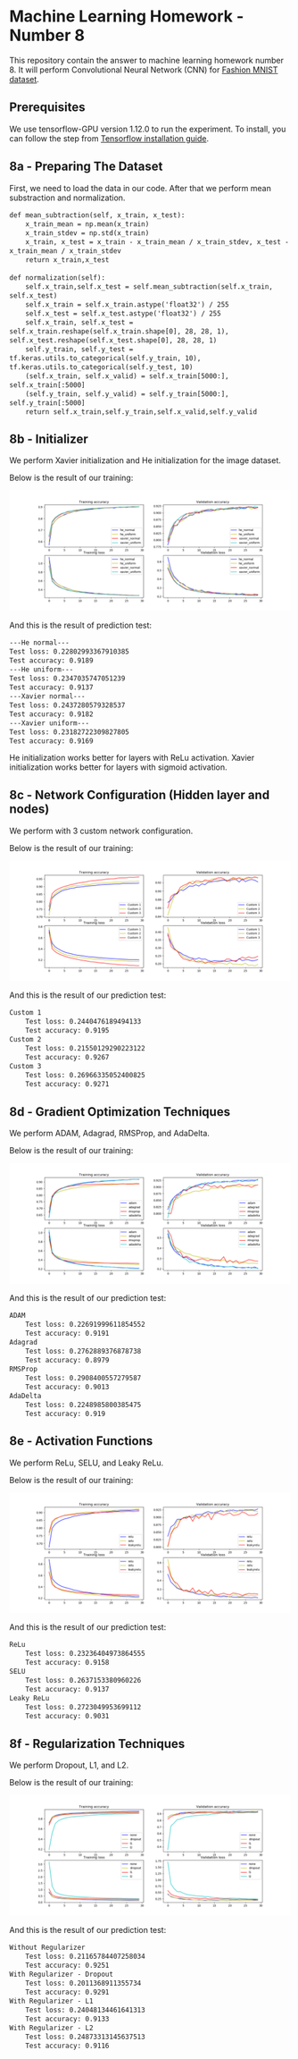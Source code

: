 # Machine Learning Homework - Number 8
This repository contain the answer to machine learning homework number 8. It will perform Convolutional Neural Network (CNN) for [Fashion MNIST dataset](https://github.com/zalandoresearch/fashion-mnist).

## Prerequisites
We use tensorflow-GPU version 1.12.0 to run the experiment. To install, you can follow the step from [Tensorflow installation guide](https://www.tensorflow.org/install/).

## 8a - Preparing The Dataset
First, we need to load the data in our code. After that we perform mean substraction and normalization.

    def mean_subtraction(self, x_train, x_test):
	    x_train_mean = np.mean(x_train)
	    x_train_stdev = np.std(x_train)
	    x_train, x_test = x_train - x_train_mean / x_train_stdev, x_test - x_train_mean / x_train_stdev
	    return x_train,x_test
    
    def normalization(self):
	    self.x_train,self.x_test = self.mean_subtraction(self.x_train, self.x_test)
	    self.x_train = self.x_train.astype('float32') / 255
	    self.x_test = self.x_test.astype('float32') / 255
	    self.x_train, self.x_test = self.x_train.reshape(self.x_train.shape[0], 28, 28, 1), self.x_test.reshape(self.x_test.shape[0], 28, 28, 1)
	    self.y_train, self.y_test = tf.keras.utils.to_categorical(self.y_train, 10), tf.keras.utils.to_categorical(self.y_test, 10)
	    (self.x_train, self.x_valid) = self.x_train[5000:], self.x_train[:5000]
	    (self.y_train, self.y_valid) = self.y_train[5000:], self.y_train[:5000]
	    return self.x_train,self.y_train,self.x_valid,self.y_valid

## 8b - Initializer
We perform Xavier initialization and He initialization for the image dataset.

Below is the result of our training:

![He and Xavier Initialization](https://github.com/liz7124/Machine-Learning-Homework-2/blob/master/No8/assets/images/Result_8b-3.png)

And this is the result of prediction test:

    ---He normal---
    Test loss: 0.22802993367910385
    Test accuracy: 0.9189
    ---He uniform---
    Test loss: 0.2347035747051239
    Test accuracy: 0.9137
    ---Xavier normal---
    Test loss: 0.2437280579328537
    Test accuracy: 0.9182
    ---Xavier uniform---
    Test loss: 0.23182722309827805
    Test accuracy: 0.9169

He initialization works better for layers with ReLu activation.
Xavier initialization works better for layers with sigmoid activation.

## 8c - Network Configuration (Hidden layer and nodes)
We perform with 3 custom network configuration.

Below is the result of our training:

![Custom Network Configuration](https://github.com/liz7124/Machine-Learning-Homework-2/blob/master/No8/assets/images/Result_8c-2.png)

And this is the result of our prediction test:

    Custom 1
	    Test loss: 0.2440476189494133
	    Test accuracy: 0.9195
    Custom 2
	    Test loss: 0.21550129290223122
	    Test accuracy: 0.9267
    Custom 3
	    Test loss: 0.26966335052400825
	    Test accuracy: 0.9271

## 8d - Gradient Optimization Techniques
We perform ADAM, Adagrad, RMSProp, and AdaDelta.

Below is the result of our training:

![ADAM, Adagrad, RMSProp, and AdaDelta](https://github.com/liz7124/Machine-Learning-Homework-2/blob/master/No8/assets/images/Result_8d-3.png)

And this is the result of our prediction test:

    ADAM
	    Test loss: 0.22691999611854552
	    Test accuracy: 0.9191
    Adagrad
	    Test loss: 0.2762889376878738
	    Test accuracy: 0.8979
    RMSProp
	    Test loss: 0.2908400557279587
	    Test accuracy: 0.9013
    AdaDelta
	    Test loss: 0.2248985800385475
	    Test accuracy: 0.919

## 8e - Activation Functions
We perform ReLu, SELU, and Leaky ReLu.

Below is the result of our training:

![ReLu, SELU, and Leaky ReLu](https://github.com/liz7124/Machine-Learning-Homework-2/blob/master/No8/assets/images/Result_8e-03.png)

And this is the result of our prediction test:

    ReLu
	    Test loss: 0.23236404973864555
	    Test accuracy: 0.9158
    SELU
	    Test loss: 0.2637153380960226
	    Test accuracy: 0.9137
    Leaky ReLu
	    Test loss: 0.2723049953699112
	    Test accuracy: 0.9031

## 8f - Regularization Techniques
We perform Dropout, L1, and L2.

Below is the result of our training:

![No regularization, Dropout, L1, and L2](https://github.com/liz7124/Machine-Learning-Homework-2/blob/master/No8/assets/images/Result_8f-2.png)

And this is the result of our prediction test:

    Without Regularizer
	    Test loss: 0.21165784407258034
	    Test accuracy: 0.9251
    With Regularizer - Dropout
	    Test loss: 0.2011368911355734
	    Test accuracy: 0.9291
    With Regularizer - L1
	    Test loss: 0.24048134461641313
	    Test accuracy: 0.9133
    With Regularizer - L2
	    Test loss: 0.24873313145637513
	    Test accuracy: 0.9116
